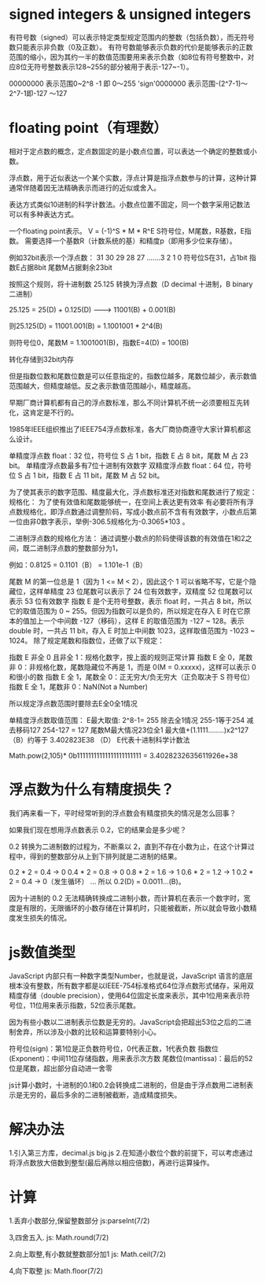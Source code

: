 # signed integers & unsigned integers
有符号数（signed）可以表示特定类型规定范围内的整数（包括负数），而无符号数只能表示非负数（0及正数）。 有符号数能够表示负数的代价是能够表示的正数范围的缩小，因为其约一半的数值范围要用来表示负数（如8位有符号整数中，对应8位无符号整数表示128~255的部分被用于表示-127~-1）。

00000000 表示范围0~2^8 -1 即 0～255
'sign'0000000 表示范围-(2^7-1)～2^7-1即-127 ～127

# floating point（有理数）
相对于定点数的概念，定点数固定的是小数点位置，可以表达一个确定的整数或小数。

浮点数，用于近似表达一个某个实数，浮点计算是指浮点数参与的计算，这种计算通常伴随着因无法精确表示而进行的近似或舍入。

表达方式类似10进制的科学计数法。小数点位置不固定，同一个数字采用记数法可以有多种表达方式。

一个floating point表示。
V = (-1)^S * M * R^E
S符号位，M尾数，R基数，E指数。
需要选择一个基数R（计数系统的基）和精度p（即用多少位来存储）。

例如32bit表示一个浮点数：
31 30 29 28 27 .......3 2 1 0
符号位S在31，占1bit
指数E占据8bit
尾数M占据剩余23bit

按照这个规则，将十进制数 25.125 转换为浮点数（D decimal 十进制，B binary 二进制）

25.125 = 25(D) + 0.125(D)
 ---> 11001(B) + 0.001(B)
 
 则25.125(D) = 11001.001(B) = 1.1001001 * 2^4(B)
 
 则符号位0，尾数M = 1.1001001(B)，指数E=4(D) = 100(B)
 
 转化存储到32bit内存
 
 但是指数位数和尾数位数是可以任意指定的，指数位越多，尾数位越少，表示数值范围越大，但精度越低。反之表示数值范围越小，精度越高。

早期厂商计算机都有自己的浮点数标准，那么不同计算机不统一必须要相互先转化，这肯定是不行的。

1985年IEEE组织推出了IEEE754浮点数标准，各大厂商协商遵守大家计算机都这么设计。

单精度浮点数 float：32 位，符号位 S 占 1 bit，指数 E 占 8 bit，尾数 M 占 23 bit。 单精度浮点数最多有7位十进制有效数字
双精度浮点数 float：64 位，符号位 S 占 1 bit，指数 E 占 11 bit，尾数 M 占 52 bit。

为了使其表示的数字范围、精度最大化，浮点数标准还对指数和尾数进行了规定：
规格化：
为了使有效值和尾数能够统一，在空间上表达更有效率 有必要将所有浮点数规格化，即浮点数通过调整阶码，写成小数点前不含有有效数字，小数点后第一位由非0数字表示，举例-306.5规格化为-0.3065*103 。

二进制浮点数的规格化方法：
通过调整小数点的阶码使得该数的有效值在1和2之间，既二进制浮点数的整数部分为1，

例如：0.8125 = 0.1101（B） = 1.101e-1（B）

尾数 M 的第一位总是 1（因为 1 <= M < 2），因此这个 1 可以省略不写，它是个隐藏位，这样单精度 23 位尾数可以表示了 24 位有效数字，双精度 52 位尾数可以表示 53 位有效数字
指数 E 是个无符号整数，表示 float 时，一共占 8 bit，所以它的取值范围为 0 ~ 255。但因为指数可以是负的，所以规定在存入 E 时在它原本的值加上一个中间数 -127（移码），这样 E 的取值范围为 -127 ~ 128。表示 double 时，一共占 11 bit，存入 E 时加上中间数 1023，这样取值范围为 -1023 ~ 1024。
除了规定尾数和指数位，还做了以下规定：

指数 E 非全 0 且非全 1：规格化数字，按上面的规则正常计算
指数 E 全 0，尾数非 0：非规格化数，尾数隐藏位不再是 1，而是 0(M = 0.xxxxx)，这样可以表示 0 和很小的数
指数 E 全 1，尾数全 0：正无穷大/负无穷大（正负取决于 S 符号位）
指数 E 全 1，尾数非 0：NaN(Not a Number)

所以规定浮点数范围时要除去E全0全1情况

单精度浮点数取值范围：
E最大取值: 2^8-1= 255 除去全1情况 255-1等于254 减去移码127 254-127 = 127
尾数M最大情况23位全1
最大值+(1.1111........)x2^127 （B）约等于 3.402823E38 （D） E代表十进制科学计数法

Math.pow(2,105)* 0b11111111111111111111111 = 3.4028232635611926e+38

# 浮点数为什么有精度损失？
我们再来看一下，平时经常听到的浮点数会有精度损失的情况是怎么回事？

如果我们现在想用浮点数表示 0.2，它的结果会是多少呢？

0.2 转换为二进制数的过程为，不断乘以 2，直到不存在小数为止，在这个计算过程中，得到的整数部分从上到下排列就是二进制的结果。

0.2 * 2 = 0.4 -> 0
0.4 * 2 = 0.8 -> 0
0.8 * 2 = 1.6 -> 1
0.6 * 2 = 1.2 -> 1
0.2 * 2 = 0.4 -> 0（发生循环）
...
所以 0.2(D) = 0.0011...(B)。

因为十进制的 0.2 无法精确转换成二进制小数，而计算机在表示一个数字时，宽度是有限的，无限循环的小数存储在计算机时，只能被截断，所以就会导致小数精度发生损失的情况。

# js数值类型
JavaScript 内部只有一种数字类型Number，也就是说，JavaScript 语言的底层根本没有整数，所有数字都是以IEEE-754标准格式64位浮点数形式储存，采用双精度存储（double precision），使用64位固定长度来表示，其中1位用来表示符号位，11位用来表示指数，52位表示尾数。

因为有些小数以二进制表示位数是无穷的。JavaScript会把超出53位之后的二进制舍弃，所以涉及小数的比较和运算要特别小心。

符号位(sign)：第1位是正负数符号位，0代表正数，1代表负数
指数位(Exponent)：中间11位存储指数，用来表示次方数
尾数位(mantissa)：最后的52位是尾数，超出部分自动进一舍零

js计算小数时，十进制的0.1和0.2会转换成二进制的，但是由于浮点数用二进制表示是无穷的，最后多余的二进制被截断，造成精度损失。

# 解决办法
1.引入第三方库，decimal.js big.js
2.在知道小数位个数的前提下，可以考虑通过将浮点数放大倍数到整型(最后再除以相应倍数)，再进行运算操作。




# 计算

1.丢弃小数部分,保留整数部分 
js:parseInt(7/2) 

3,四舍五入. 
js: Math.round(7/2) 

2.向上取整,有小数就整数部分加1 
js: Math.ceil(7/2)

4,向下取整 
js: Math.floor(7/2)